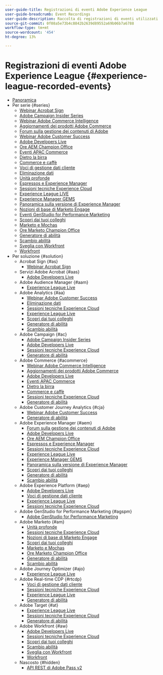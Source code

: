 ```yaml
---
user-guide-title: Registrazioni di eventi Adobe Experience League
user-guide-breadcrumb: Event Recordings
user-guide-description: Raccolta di registrazioni di eventi utilizzati per l'utilizzo dei prodotti Adobe Enterprise
source-git-commit: 0f08a5e73b4c8842b2639d89552a69b06b7a6788
workflow-type: tm+mt
source-wordcount: '454'
ht-degree: 13%

---
```



# Registrazioni di eventi Adobe Experience League {#experience-league-recorded-events}

+ [Panoramica](overview.md)
+ Per serie {#series}
   + [Webinar Acrobat Sign](https://experienceleague.adobe.com/docs/events/acrobat-sign-webinars/overview.html?lang=it)
   + [Adobe Campaign Insider Series](https://experienceleague.adobe.com/docs/events/adobe-campaign-insider-recordings/overview.html?lang=it)
   + [Webinar Adobe Commerce Intelligence](https://experienceleague.adobe.com/docs/events/mbi-webinars-recordings/overview.html?lang=it)
   + [Aggiornamenti dei prodotti Adobe Commerce](https://experienceleague.adobe.com/docs/events/adobe-commerce-product-update-recordings/overview.html?lang=it)
   + [Forum sulla gestione dei contenuti di Adobe](https://experienceleague.adobe.com/docs/events/adobe-content-management-forum-recordings/overview.html?lang=it)
   + [Webinar Adobe Customer Success](https://experienceleague.adobe.com/docs/events/adobe-customer-success-webinar-recordings/overview.html?lang=it)
   + [Adobe Developers Live](https://experienceleague.adobe.com/docs/events/adobe-developers-live-recordings/overview.html?lang=it)
   + [Ore AEM Champion Office](https://experienceleague.adobe.com/docs/events/aem-champion-office-hours/overview.html?lang=it)
   + [Eventi APAC Commerce](https://experienceleague.adobe.com/docs/events/apac-commerce-recordings/overview.html?lang=it)
   + [Dietro la birra](https://experienceleague.adobe.com/docs/events/behind-the-brew-recordings/overview.html?lang=it)
   + [Commerce e caffè](https://experienceleague.adobe.com/docs/events/commerce-and-coffee-recordings/overview.html?lang=it)
   + [Voci di gestione dati cliente](https://experienceleague.adobe.com/docs/events/customer-data-management-voices-recordings/overview.html?lang=it)
   + [Eliminazione dati](https://experienceleague.adobe.com/docs/events/data-drip-recordings/overview.html?lang=it)
   + [Unità profonde](https://experienceleague.adobe.com/docs/events/deep-dives-recordings/overview.html?lang=it)
   + [Espressos e Experience Manager](https://experienceleague.adobe.com/docs/events/espressos-and-experience-manager-recordings/overview.html?lang=it)
   + [Sessioni tecniche Experience Cloud](https://experienceleague.adobe.com/docs/events/tech-sessions/overview.html?lang=it)
   + [Experience League LIVE](https://experienceleague.adobe.com/docs/events/experience-league-live-recordings/overview.html?lang=it)
   + [Experience Manager GEMS](https://experienceleague.adobe.com/docs/events/experience-manager-gems-recordings/overview.html?lang=it)
   + [Panoramica sulla versione di Experience Manager](https://experienceleague.adobe.com/docs/events/aemcs-release-update-recordings/overview.html?lang=it)
   + [Nozioni di base di Marketo Engage](https://experienceleague.adobe.com/it/docs/events/foundations-of-marketo-engage-webinars/overview)
   + [Eventi GenStudio for Performance Marketing](https://experienceleague.adobe.com/docs/events/genstudio-for-performance-marketing-events/overview.html?lang=it)
   + [Scopri dai tuoi colleghi](https://experienceleague.adobe.com/docs/events/learn-from-your-peers-recordings/overview.html?lang=it)
   + [Marketo e Mochas](https://experienceleague.adobe.com/docs/events/marketo-and-mochas-recordings/overview.html?lang=it)
   + [Ore Marketo Champion Office](https://experienceleague.adobe.com/docs/events/marketo-champion-office-hours/overview.html?lang=it)
   + [Generatore di abilità](https://experienceleague.adobe.com/docs/events/skill-builder-recordings/overview.html?lang=it)
   + [Scambio abilità](https://experienceleague.adobe.com/docs/events/the-skill-exchange-recordings/overview.html?lang=it)
   + [Sveglia con Workfront](https://experienceleague.adobe.com/docs/events/wake-up-with-workfront-recordings/overview.html?lang=it)
   + [Workfront](https://experienceleague.adobe.com/docs/events/workfront-recordings/overview.html?lang=it)
+ Per soluzione {#solution}
   + Acrobat Sign {#as}
      + [Webinar Acrobat Sign](https://experienceleague.adobe.com/docs/events/acrobat-sign-webinars/overview.html?lang=it)
   + Servizi Adobe Acrobat {#aas}
      + [Adobe Developers Live](https://experienceleague.adobe.com/docs/events/adobe-developers-live-recordings/overview.html?lang=it)
   + Adobe Audience Manager {#aam}
      + [Experience League Live](https://experienceleague.adobe.com/docs/events/experience-league-live-recordings/overview.html?lang=it)
   + Adobe Analytics {#aa}
      + [Webinar Adobe Customer Success](https://experienceleague.adobe.com/docs/events/adobe-customer-success-webinar-recordings/overview.html?lang=it)
      + [Eliminazione dati](https://experienceleague.adobe.com/docs/events/data-drip-recordings/overview.html?lang=it)
      + [Sessioni tecniche Experience Cloud](https://experienceleague.adobe.com/docs/events/tech-sessions/overview.html?lang=it)
      + [Experience League Live](https://experienceleague.adobe.com/docs/events/experience-league-live-recordings/overview.html?lang=it)
      + [Scopri dai tuoi colleghi](https://experienceleague.adobe.com/docs/events/learn-from-your-peers-recordings/overview.html?lang=it)
      + [Generatore di abilità](https://experienceleague.adobe.com/docs/events/skill-builder-recordings/overview.html?lang=it)
      + [Scambio abilità](https://experienceleague.adobe.com/docs/events/the-skill-exchange-recordings/overview.html?lang=it)
   + Adobe Campaign {#ac}
      + [Adobe Campaign Insider Series](https://experienceleague.adobe.com/docs/events/adobe-campaign-insider-recordings/overview.html?lang=it)
      + [Adobe Developers Live](https://experienceleague.adobe.com/docs/events/adobe-developers-live-recordings/overview.html?lang=it)
      + [Sessioni tecniche Experience Cloud](https://experienceleague.adobe.com/docs/events/tech-sessions/overview.html?lang=it)
      + [Generatore di abilità](https://experienceleague.adobe.com/docs/events/skill-builder-recordings/overview.html?lang=it)
   + Adobe Commerce {#acommerce}
      + [Webinar Adobe Commerce Intelligence](https://experienceleague.adobe.com/docs/events/mbi-webinars-recordings/overview.html?lang=it)
      + [Aggiornamenti dei prodotti Adobe Commerce](https://experienceleague.adobe.com/docs/events/adobe-commerce-product-update-recordings/overview.html?lang=it)
      + [Adobe Developers Live](https://experienceleague.adobe.com/docs/events/adobe-developers-live-recordings/overview.html?lang=it)
      + [Eventi APAC Commerce](https://experienceleague.adobe.com/docs/events/apac-commerce-recordings/overview.html?lang=it)
      + [Dietro la birra](https://experienceleague.adobe.com/docs/events/behind-the-brew-recordings/overview.html?lang=it)
      + [Commerce e caffè](https://experienceleague.adobe.com/docs/events/commerce-and-coffee-recordings/overview.html?lang=it)
      + [Sessioni tecniche Experience Cloud](https://experienceleague.adobe.com/docs/events/tech-sessions/overview.html?lang=it)
      + [Generatore di abilità](https://experienceleague.adobe.com/docs/events/skill-builder-recordings/overview.html?lang=it)
   + Adobe Customer Journey Analytics {#cja}
      + [Webinar Adobe Customer Success](https://experienceleague.adobe.com/docs/events/adobe-customer-success-webinar-recordings/overview.html?lang=it)
      + [Generatore di abilità](https://experienceleague.adobe.com/docs/events/skill-builder-recordings/overview.html?lang=it)
   + Adobe Experience Manager {#aem}
      + [Forum sulla gestione dei contenuti di Adobe](https://experienceleague.adobe.com/docs/events/adobe-content-management-forum-recordings/overview.html?lang=it)
      + [Adobe Developers Live](https://experienceleague.adobe.com/docs/events/adobe-developers-live-recordings/overview.html?lang=it)
      + [Ore AEM Champion Office](https://experienceleague.adobe.com/docs/events/aem-champion-office-hours/overview.html?lang=it)
      + [Espressos e Experience Manager](https://experienceleague.adobe.com/docs/events/espressos-and-experience-manager-recordings/overview.html?lang=it)
      + [Sessioni tecniche Experience Cloud](https://experienceleague.adobe.com/docs/events/tech-sessions/overview.html?lang=it)
      + [Experience League Live](https://experienceleague.adobe.com/docs/events/experience-league-live-recordings/overview.html?lang=it)
      + [Experience Manager GEMS](https://experienceleague.adobe.com/docs/events/experience-manager-gems-recordings/overview.html?lang=it)
      + [Panoramica sulla versione di Experience Manager](https://experienceleague.adobe.com/docs/events/aemcs-release-update-recordings/overview.html?lang=it)
      + [Scopri dai tuoi colleghi](https://experienceleague.adobe.com/docs/events/learn-from-your-peers-recordings/overview.html?lang=it)
      + [Generatore di abilità](https://experienceleague.adobe.com/docs/events/skill-builder-recordings/overview.html?lang=it)
      + [Scambio abilità](https://experienceleague.adobe.com/docs/events/the-skill-exchange-recordings/overview.html?lang=it)
   + Adobe Experience Platform {#aep}
      + [Adobe Developers Live](https://experienceleague.adobe.com/docs/events/adobe-developers-live-recordings/overview.html?lang=it)
      + [Voci di gestione dati cliente](https://experienceleague.adobe.com/docs/events/customer-data-management-voices-recordings/overview.html?lang=it)
      + [Experience League Live](https://experienceleague.adobe.com/docs/events/experience-league-live-recordings/overview.html?lang=it)
      + [Sessioni tecniche Experience Cloud](https://experienceleague.adobe.com/docs/events/tech-sessions/overview.html?lang=it)
   + Adobe GenStudio for Performance Marketing {#agspm}
      + [Adobe GenStudio for Performance Marketing](https://experienceleague.adobe.com/docs/events/genstudio-for-performance-marketing-events/overview.html?lang=it)
   + Adobe Marketo {#am}
      + [Unità profonde](https://experienceleague.adobe.com/docs/events/deep-dives-recordings/overview.html?lang=it)
      + [Sessioni tecniche Experience Cloud](https://experienceleague.adobe.com/docs/events/tech-sessions/overview.html?lang=it)
      + [Nozioni di base di Marketo Engage](https://experienceleague.adobe.com/it/docs/events/foundations-of-marketo-engage-webinars/overview)
      + [Scopri dai tuoi colleghi](https://experienceleague.adobe.com/docs/events/learn-from-your-peers-recordings/overview.html?lang=it)
      + [Marketo e Mochas](https://experienceleague.adobe.com/docs/events/marketo-and-mochas-recordings/overview.html?lang=it)
      + [Ore Marketo Champion Office](https://experienceleague.adobe.com/docs/events/marketo-champion-office-hours/overview.html?lang=it)
      + [Generatore di abilità](https://experienceleague.adobe.com/docs/events/skill-builder-recordings/overview.html?lang=it)
      + [Scambio abilità](https://experienceleague.adobe.com/docs/events/the-skill-exchange-recordings/overview.html?lang=it)
   + Adobe Journey Optimizer {#ajo}
      + [Experience League Live](https://experienceleague.adobe.com/docs/events/experience-league-live-recordings/overview.html?lang=it)
   + Adobe Real-time CDP {#rtcdp}
      + [Voci di gestione dati cliente](https://experienceleague.adobe.com/docs/events/customer-data-management-voices-recordings/overview.html?lang=it)
      + [Sessioni tecniche Experience Cloud](https://experienceleague.adobe.com/docs/events/tech-sessions/overview.html?lang=it)
      + [Experience League Live](https://experienceleague.adobe.com/docs/events/experience-league-live-recordings/overview.html?lang=it)
      + [Generatore di abilità](https://experienceleague.adobe.com/docs/events/skill-builder-recordings/overview.html?lang=it)
   + Adobe Target {#at}
      + [Experience League Live](https://experienceleague.adobe.com/docs/events/experience-league-live-recordings/overview.html?lang=it)
      + [Sessioni tecniche Experience Cloud](https://experienceleague.adobe.com/docs/events/tech-sessions/overview.html?lang=it)
      + [Generatore di abilità](https://experienceleague.adobe.com/docs/events/skill-builder-recordings/overview.html?lang=it)
   + Adobe Workfront {#aw}
      + [Adobe Developers Live](https://experienceleague.adobe.com/docs/events/adobe-developers-live-recordings/overview.html?lang=it)
      + [Sessioni tecniche Experience Cloud](https://experienceleague.adobe.com/docs/events/tech-sessions/overview.html?lang=it)
      + [Scopri dai tuoi colleghi](https://experienceleague.adobe.com/docs/events/learn-from-your-peers-recordings/overview.html?lang=it)
      + [Scambio abilità](https://experienceleague.adobe.com/docs/events/the-skill-exchange-recordings/overview.html?lang=it)
      + [Sveglia con Workfront](https://experienceleague.adobe.com/docs/events/wake-up-with-workfront-recordings/overview.html?lang=it)
      + [Workfront](https://experienceleague.adobe.com/docs/events/workfront-recordings/overview.html?lang=it)
   + Nascosto {#hidden}
      + [API REST di Adobe Pass v2](../single-events/adobe-pass-rest-api-v2.md)
